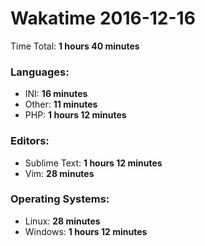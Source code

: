 # Wakatime 2016-12-16

Time Total: **1 hours 40 minutes**

### Languages:
- INI: **16 minutes** 
- Other: **11 minutes** 
- PHP: **1 hours 12 minutes** 

### Editors:
- Sublime Text: **1 hours 12 minutes** 
- Vim: **28 minutes** 

### Operating Systems:
- Linux: **28 minutes** 
- Windows: **1 hours 12 minutes** 

